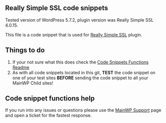 ## Really Simple SSL code snippets

Tested version of WordPress 5.7.2, plugin version was Really Simple SSL 4.0.15.

This file is a code snippet that is used for [Really Simple SSL](https://wordpress.org/plugins/really-simple-ssl/) plugin. 

## Things to do

1. If your not sure what this does check the [Code Snippets Functions Readme](https://github.com/mainwp/Code-Snippets-Functions/blob/master/README.md)
2. As with all code snippets located in this git, **TEST** the code snippet on one of your test sites **BEFORE** sending the code snippet to all your MainWP Child sites!

## Code snippet functions help

If you run into any issues or questions please use the [MainWP Support](https://mainwp.com/support/) page and open a ticket for the fastest response.
